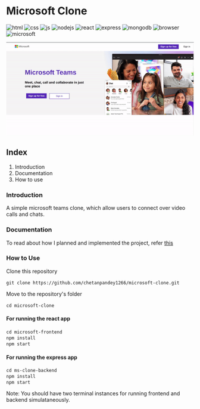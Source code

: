 # Microsoft Clone

![html](https://img.shields.io/badge/HTML5-E34F26?style=for-the-badge&logo=html5&logoColor=white)
![css](https://img.shields.io/badge/CSS3-1572B6?style=for-the-badge&logo=css3&logoColor=white)
![js](https://img.shields.io/badge/JavaScript-F7DF1E?style=for-the-badge&logo=javascript&logoColor=black)
![nodejs](https://img.shields.io/badge/Node.js-339933?style=for-the-badge&logo=nodedotjs&logoColor=white)
![react](https://img.shields.io/badge/React-20232A?style=for-the-badge&logo=react&logoColor=61DAFB)
![express](https://img.shields.io/badge/Express.js-000000?style=for-the-badge&logo=express&logoColor=white)
![mongodb](https://img.shields.io/badge/MongoDB-4EA94B?style=for-the-badge&logo=mongodb&logoColor=white)
![browser](https://img.shields.io/badge/Google_chrome-4285F4?style=for-the-badge&logo=Google-chrome&logoColor=white)
![microsoft](https://img.shields.io/badge/Microsoft-666666?style=for-the-badge&logo=microsoft&logoColor=white)

![Sample Video](./demo/demo.gif)

## Index

1. Introduction
2. Documentation
3. How to use

### Introduction

A simple microsoft teams clone, which allow users to connect over video calls and chats.

### Documentation

To read about how I planned and implemented the project, refer [this](./DOC.md)

### How to Use

Clone this repository

```shell
git clone https://github.com/chetanpandey1266/microsoft-clone.git
```

Move to the repository's folder

```shell
cd microsoft-clone
```

#### For running the react app

```shell
cd microsoft-frontend
npm install
npm start
```

#### For running the express app

```shell
cd ms-clone-backend
npm install
npm start
```

Note: You should have two terminal instances for running frontend and backend simulataneously.
